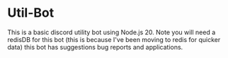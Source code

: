 # Util-Bot
This is a basic discord utility bot using Node.js 20. 
Note you will need a redisDB for this bot (this is because I've been moving to redis for quicker data) 
this bot has suggestions bug reports and applications.
